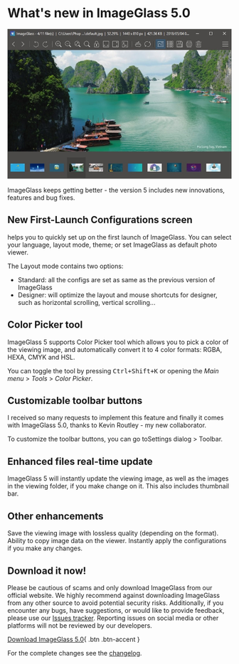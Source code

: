 # What's new in ImageGlass 5.0
![ImageGlass 5.0](https://github.com/ImageGlass/config/blob/main/screenshots/v5.0/5.0_1.jpg?raw=true)

ImageGlass keeps getting better - the version 5 includes new innovations, features and bug fixes.

## New First-Launch Configurations screen
helps you to quickly set up on the first launch of ImageGlass. You can select your language, layout mode, theme; or set ImageGlass as default photo viewer.

The Layout mode contains two options:
- Standard: all the configs are set as same as the previous version of ImageGlass
- Designer: will optimize the layout and mouse shortcuts for designer, such as horizontal scrolling, vertical scrolling...


## Color Picker tool
ImageGlass 5 supports Color Picker tool which allows you to pick a color of the viewing image, and automatically convert it to 4 color formats: RGBA, HEXA, CMYK and HSL.

You can toggle the tool by pressing <kbd>Ctrl+Shift+K</kbd> or opening the *Main menu* > *Tools* > *Color Picker*.


## Customizable toolbar buttons
I received so many requests to implement this feature and finally it comes with ImageGlass 5.0, thanks to Kevin Routley - my new collaborator.

To customize the toolbar buttons, you can go toSettings dialog > Toolbar.


## Enhanced files real-time update
ImageGlass 5 will instantly update the viewing image, as well as the images in the viewing folder, if you make change on it. This also includes thumbnail bar.


## Other enhancements
Save the viewing image with lossless quality (depending on the format).
Ability to copy image data on the viewer.
Instantly apply the configurations if you make any changes.


## Download it now!
Please be cautious of scams and only download ImageGlass from our official website. We highly recommend against downloading ImageGlass from any other source to avoid potential security risks. Additionally, if you encounter any bugs, have suggestions, or would like to provide feedback, please use our [Issues tracker](https://github.com/d2phap/ImageGlass/issues). Reporting issues on social media or other platforms will not be reviewed by our developers.

[Download ImageGlass 5.0](https://imageglass.org/release/imageglass-5-0-5-7-23){ .btn .btn-accent }

For the complete changes see the [changelog](https://github.com/d2phap/ImageGlass/releases/tag/5.0.5.7).

